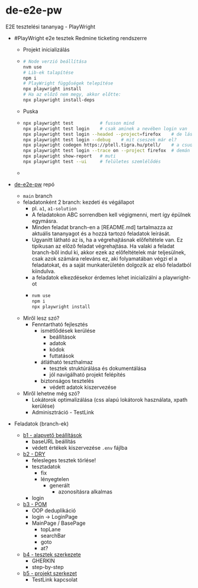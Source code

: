 # de-e2e-pw
E2E tesztelési tananyag - PlayWright 

- \#PlayWright e2e tesztek Redmine ticketing rendszerre

  - Projekt inicializálás

  - ```bash
    # Node verzió beállítása
    nvm use
    # Lib-ek talapítése
    npm i
    # PlayWright függőségek telepítése
    npx playwright install
    # Ha az előző nem megy, akkor előtte:
    npx playwright install-deps
    ```

  - Puska

  - ```bash
    npx playwright test          # fusson mind
    npx playwright test login    # csak aminek a nevében login van
    npx playwright test login --headed --project=firefox    # de lássam is ff-ban
    npx playwright test login --debug    # mit cseszek már el?
    npx playwright codegen https://ptell.tigra.hu/ptell/    # a csuda fogja kézzel megírni
    npx playwright test login --trace on --project firefox  # demán csak visszanézném később
    npx playwright show-report   # muti
    npx playwright test --ui     # felületes szemlélődés
    ```

  - 

- [de-e2e-pw](https://github.com/sirlanda/de-e2e-pw) repó

  - `main` branch
  - feladatonként 2 branch: kezdeti és végállapot
    - pl. `a1`, `a1-solution`
    - A feladatokon ABC sorrendben kell végigmenni, mert így épülnek egymásra.
    - Minden feladat branch-en a [README.md] tartalmazza az aktuális tananyagot és a hozzá tartozó feladatok leírását.
    - Ugyanitt látható az is, ha a végrehajtásnak előfeltétele van. Ez tipikusan az előző feladat végrehajtása. Ha valaki a feladat branch-ből indul ki, akkor ezek az előfeltételek már teljesülnek, csak azok számára releváns ez, aki folyamatában végzi el a feladatokat, és a saját munkaterületén dolgozik az első feladatból kiindulva.
    - a feladatok elkezdésekor érdemes lehet inicializálni a playwright-ot
    - ```bash
      nvm use
      npm i
      npx playwright install
      ```
  - Miről lesz szó?
    - Fenntartható fejlesztés
      - ismétlődések kerülése
        - beállítások
        - adatok
        - kódok
        - futtatások
      - átlátható teszthalmaz
        - tesztek struktúrálása és dokumentálása
        - jól navigálható projekt felépítés
      - biztonságos tesztelés
        - védett adatok kiszervezése
  - Miről lehetne még szó?
    - Lokátorok optimalizálása (css alapú lokátorok használata, xpath kerülése)
    - Adminisztráció - TestLink

- Feladatok (branch-ek)

  - [b1 - alapvető beállítások](https://github.com/sirlanda/de-e2e-pw/tree/b1)
    - baseURL beállítás
    - védett értékek kiszervezése `.env` fájlba
  - [b2 - DRY](https://github.com/sirlanda/de-e2e-pw/tree/b2)
    - felesleges tesztek törlése!
    - tesztadatok
      - fix
      - lényegtelen
        - generált
          - azonosításra alkalmas
    - login
  - [b3 - POM](https://github.com/sirlanda/de-e2e-pw/tree/b3)
    - OOP deduplikáció
    - login -> LoginPage
    - MainPage / BasePage
      - topLane
      - searchBar
      - goto
      - at?
  - [b4 - tesztek szerkezete](https://github.com/sirlanda/de-e2e-pw/tree/b4)
    - GHERKIN
    - step-by-step
  - [b5 - projekt szerkezet](https://github.com/sirlanda/de-e2e-pw/tree/b5)
    - TestLink kapcsolat